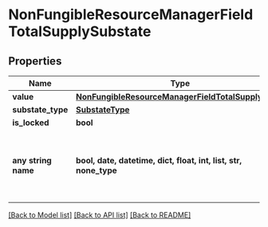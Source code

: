 # NonFungibleResourceManagerFieldTotalSupplySubstate


## Properties
Name | Type | Description | Notes
------------ | ------------- | ------------- | -------------
**value** | [**NonFungibleResourceManagerFieldTotalSupplyValue**](NonFungibleResourceManagerFieldTotalSupplyValue.md) |  | 
**substate_type** | [**SubstateType**](SubstateType.md) |  | 
**is_locked** | **bool** |  | 
**any string name** | **bool, date, datetime, dict, float, int, list, str, none_type** | any string name can be used but the value must be the correct type | [optional]

[[Back to Model list]](../README.md#documentation-for-models) [[Back to API list]](../README.md#documentation-for-api-endpoints) [[Back to README]](../README.md)


